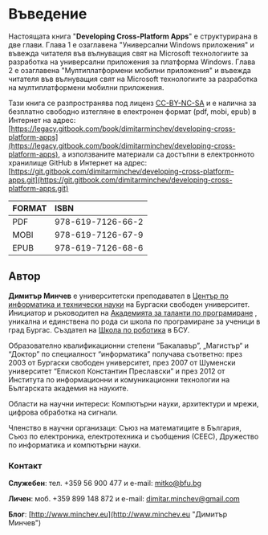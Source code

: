 # Въведение

Настоящата книга "**Developing Cross-Platform Apps**" е структурирана в две глави. Глава 1 е озаглавена "Универсални Windows приложения" и въвежда читателя във вълнуващия свят на Microsoft технологиите за разработка на универсални приложения за платформа Windows. Глава 2 е озаглавена "Mултиплатформени мобилни приложения" и въвежда читателя във вълнуващия свят на Microsoft технологиите за разработка на мултиплатформени мобилни приложения.

Тази книга се разпространява под лиценз [CC-BY-NC-SA](https://creativecommons.org/licenses/by-nc-sa/4.0/ "CC-BY-NC-SA") и е налична за безплатно свободно изтегляне в електронен формат \(pdf, mobi, epub\) в Интернет на адрес: [https://legacy.gitbook.com/book/dimitarminchev/developing-cross-platform-apps](https://legacy.gitbook.com/book/dimitarminchev/developing-cross-platform-apps), а използваните материали са достъпни в електронното хранилище GitHub в Интернет на адрес: [https://git.gitbook.com/dimitarminchev/developing-cross-platform-apps.git](https://git.gitbook.com/dimitarminchev/developing-cross-platform-apps.git)

| FORMAT | ISBN |
| :--- | :--- |
| PDF | 978-619-7126-66-2 |
| MOBI | 978-619-7126-67-9 |
| EPUB | 978-619-7126-68-6 |

## Автор

**Димитър Минчев** е университетски преподавател в [Център по информатика и технически науки](http://www.bfu.bg/bg/tsentar-po-informatika-i-tehnicheski-nauki/akademichen-sastav/personalna-stranitsa-na-prepodavatel?teacher=300) на Бургаски свободен университет. Инициатор и ръководител на [Академията за таланти по програмиране](http://atp.bfu.bg/) , уникална и единствена по рода си школа по програмиране за ученици в град Бургас. Създател на [Школа по роботика](http://robots.bfu.bg/) в БСУ.

Образователно квалификационни степени “Бакалавър”, „Магистър“ и “Доктор” по специалност “информатика” получава съответно: през 2003 от Бургаски свободен университет, през 2007 от Шуменски университет “Епископ Константин Преславски” и през 2012 от Института по информационни и комуникационни технологии на Българската академия на науките.

Области на научни интереси: Компютърни науки, архитектури и мрежи, цифрова обработка на сигнали.

Членство в научни организаци: Съюз на математиците в България, Съюз по електроника, електротехника и съобщения \(СЕЕС\), Дружество по информатика и компютърни науки.

### Контакт

**Служебен**: тел. +359 56 900 477 и e-mail: [mitko@bfu.bg](http://www.minchev.eu/about/mitko@bfu.bg)

**Личен**: моб. +359 899 148 872 и e-mail: [dimitar.minchev@gmail.com](mailto:dimitar.minchev@gmail.com)

**Блог**: [http://www.minchev.eu](http://www.minchev.eu "Димитър Минчев")

